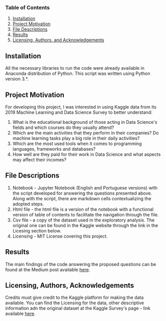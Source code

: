 
### Table of Contents

1. [Installation](#installation)
2. [Project Motivation](#motivation)
3. [File Descriptions](#files)
4. [Results](#results)
5. [Licensing, Authors, and Acknowledgements](#licensing)

## Installation <a name="installation"></a>

All the necessary libraries to run the code were already available in Anaconda distribution of Python. This script was written using Python version 3.*.

## Project Motivation<a name="motivation"></a>

For developing this project, I was interested in using Kaggle data from its 2019 Machine Learning and Data Science Survey to better understand:

1. What is the educational background of those acting in Data Science's fields and which courses do they usually attend?
2. Which are the main activities that they perform in their companies? Do machine learning tasks play a big role in their daily activities?
3. Which are the most used tools when it comes to programming languages, frameworks and databases?
4. How well are they paid for their work in Data Science and what aspects may affect their incomes?

## File Descriptions <a name="files"></a>

1. Notebook - Jupyter Notebook (English and Portuguese versions) with the script developed for answering the questions presented above. Along with the script, there are markdown cells contextualizing the adopted steps.
2. Html file - the html file is a version of the notebook with a functional version of table of contents to facilitate the navigation through the file.
3. Csv file - a copy of the dataset used in the exploratory analysis. The original one can be found in the Kaggle website through the link in the Licesing section below.
4. Licensing - MIT License covering this project.

## Results<a name="results"></a>

The main findings of the code answering the proposed questions can be found at the Medium post available [here](https://evertonbin.medium.com/5-stories-data-tell-us-about-data-scientists-7b970a90a8aa).

## Licensing, Authors, Acknowledgements<a name="licensing"></a>

Credits must give credit to the Kaggle platform for making the data available.  You can find the Licensing for the data, other descriptive information adn the original dataset at the Kaggle Survey's page - link available [here](https://www.kaggle.com/c/kaggle-survey-2019/).
